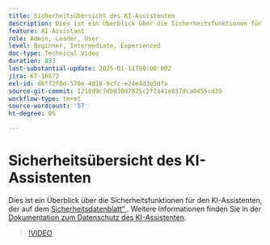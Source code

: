 ```yaml
---
title: Sicherheitsübersicht des KI-Assistenten
description: Dies ist ein Überblick über die Sicherheitsfunktionen für den KI-Assistenten, der auf dem Sicherheitsdatenblatt basiert.
feature: AI Assistant
role: Admin, Leader, User
level: Beginner, Intermediate, Experienced
doc-type: Technical Video
duration: 833
last-substantial-update: 2025-01-11T00:00:00Z
jira: KT-16672
exl-id: d6ff2f0d-570e-4d18-9cfc-e24e4d3e5dfa
source-git-commit: 1218d9c7db030d7875c2f2a41e837dca0455cd39
workflow-type: tm+mt
source-wordcount: '57'
ht-degree: 0%

---
```



# Sicherheitsübersicht des KI-Assistenten

Dies ist ein Überblick über die Sicherheitsfunktionen für den KI-Assistenten, der auf dem <a href="https://www.adobe.com/content/dam/cc/en/trust-center/ungated/whitepapers/experience-cloud/adobe-ai-assistant-in-aep-security-fact-sheet.pdf">Sicherheitsdatenblatt“ </a>.  Weitere Informationen finden Sie in der [Dokumentation zum Datenschutz des KI-Assistenten](https://experienceleague.adobe.com/de/docs/experience-platform/ai-assistant/privacy).

>[!VIDEO](https://video.tv.adobe.com/v/3441089/?learn=on&enablevpops&captions=ger)

